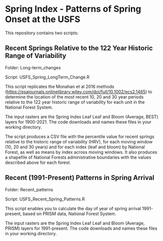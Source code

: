 # Spring Index - Patterns of Spring Onset at the USFS

This repository contains two scripts: 

## Recent Springs Relative to the 122 Year Historic Range of Variability

Folder: Long-term_changes

Script: USFS_Spring_LongTerm_Change.R

This script replicates the Monahan et al 2016 methods (https://esajournals.onlinelibrary.wiley.com/doi/full/10.1002/ecs2.1465) to determine the location of the most recent 10, 20 and 30 year periods relative to the 122 year historic range of variability for each unit in the National Forest System.

The input rasters are the Spring Index Leaf Leaf and Bloom (Average, BEST) layers for 1900-2021. The code downloads and names these files in your working directory. 

The script produces a CSV file with the percentile value for recent springs relative to the historic range of variability (HRV), for each moving window (10, 20 and 30 years) and for each index (leaf and bloom) by National Forest, as well as means by index across moving windows. It also produces a shapefile of National Forests administrative boundaries with the values described above for each forest.

## Recent (1991-Present) Patterns in Spring Arrival

Folder: Recent_patterns

Script: USFS_Recent_Spring_Patterns.R
This script enables you to calculate the day of year of spring arrival 1991-present, based on PRISM data, National Forest System.

The input rasters are the Spring Index Leaf Leaf and Bloom (Average, PRISM) layers for 1991-present. The code downloads and names these files in your working directory. 






